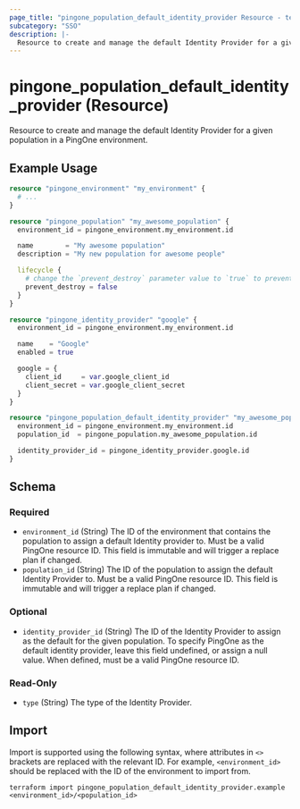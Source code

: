 ```yaml
---
page_title: "pingone_population_default_identity_provider Resource - terraform-provider-pingone"
subcategory: "SSO"
description: |-
  Resource to create and manage the default Identity Provider for a given population in a PingOne environment.
---
```


# pingone_population_default_identity_provider (Resource)

Resource to create and manage the default Identity Provider for a given population in a PingOne environment.

## Example Usage

```terraform
resource "pingone_environment" "my_environment" {
  # ...
}

resource "pingone_population" "my_awesome_population" {
  environment_id = pingone_environment.my_environment.id

  name        = "My awesome population"
  description = "My new population for awesome people"

  lifecycle {
    # change the `prevent_destroy` parameter value to `true` to prevent this data carrying resource from being destroyed
    prevent_destroy = false
  }
}

resource "pingone_identity_provider" "google" {
  environment_id = pingone_environment.my_environment.id

  name    = "Google"
  enabled = true

  google = {
    client_id     = var.google_client_id
    client_secret = var.google_client_secret
  }
}

resource "pingone_population_default_identity_provider" "my_awesome_population" {
  environment_id = pingone_environment.my_environment.id
  population_id  = pingone_population.my_awesome_population.id

  identity_provider_id = pingone_identity_provider.google.id
}
```

<!-- schema generated by tfplugindocs -->
## Schema

### Required

- `environment_id` (String) The ID of the environment that contains the population to assign a default Identity provider to.  Must be a valid PingOne resource ID.  This field is immutable and will trigger a replace plan if changed.
- `population_id` (String) The ID of the population to assign the default Identity Provider to.  Must be a valid PingOne resource ID.  This field is immutable and will trigger a replace plan if changed.

### Optional

- `identity_provider_id` (String) The ID of the Identity Provider to assign as the default for the given population.  To specify PingOne as the default identity provider, leave this field undefined, or assign a null value.  When defined, must be a valid PingOne resource ID.

### Read-Only

- `type` (String) The type of the Identity Provider.

## Import

Import is supported using the following syntax, where attributes in `<>` brackets are replaced with the relevant ID.  For example, `<environment_id>` should be replaced with the ID of the environment to import from.

```shell
terraform import pingone_population_default_identity_provider.example <environment_id>/<population_id>
```
